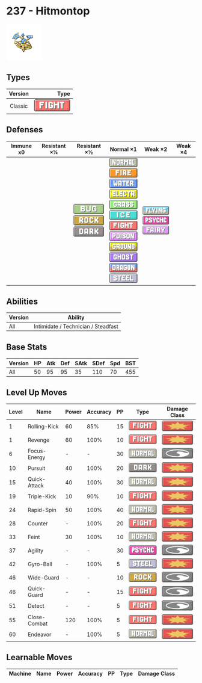 # 237 - Hitmontop

![hitmontop](../img/pokemon/237.png)

## Types

| Version | Type                                   |
| :-----: | -------------------------------------: |
| Classic | ![fighting](../img/types/fighting.png) |

## Defenses

| Immune x0 | Resistant ×¼ | Resistant ×½                                                                                       | Normal ×1                                                                                                                                                                                                                                                                                                                                                                                                                                                             | Weak ×2                                                                                                          | Weak ×4 |
| --------- | ------------ | -------------------------------------------------------------------------------------------------- | --------------------------------------------------------------------------------------------------------------------------------------------------------------------------------------------------------------------------------------------------------------------------------------------------------------------------------------------------------------------------------------------------------------------------------------------------------------------- | ---------------------------------------------------------------------------------------------------------------- | ------- |
|           |              | ![bug](../img/types/bug.png)<br/>![rock](../img/types/rock.png)<br/>![dark](../img/types/dark.png) | ![normal](../img/types/normal.png)<br/>![fire](../img/types/fire.png)<br/>![water](../img/types/water.png)<br/>![electric](../img/types/electric.png)<br/>![grass](../img/types/grass.png)<br/>![ice](../img/types/ice.png)<br/>![fighting](../img/types/fighting.png)<br/>![poison](../img/types/poison.png)<br/>![ground](../img/types/ground.png)<br/>![ghost](../img/types/ghost.png)<br/>![dragon](../img/types/dragon.png)<br/>![steel](../img/types/steel.png) | ![flying](../img/types/flying.png)<br/>![psychic](../img/types/psychic.png)<br/>![fairy](../img/types/fairy.png) |         |

## Abilities

| Version | Ability                             |
| ------- | ----------------------------------- |
| All     | Intimidate / Technician / Steadfast |

## Base Stats

| Version | HP | Atk | Def | SAtk | SDef | Spd | BST |
| ------- | -- | --- | --- | ---- | ---- | --- | --- |
| All     | 50 | 95  | 95  | 35   | 110  | 70  | 455 |

## Level Up Moves

| Level | Name         | Power | Accuracy | PP | Type                                   | Damage Class                           |
| ----- | ------------ | ----- | -------- | -- | -------------------------------------- | -------------------------------------- |
| 1     | Rolling-Kick | 60    | 85%      | 15 | ![fighting](../img/types/fighting.png) | ![physical](../img/types/physical.png) |
| 1     | Revenge      | 60    | 100%     | 10 | ![fighting](../img/types/fighting.png) | ![physical](../img/types/physical.png) |
| 6     | Focus-Energy | -     | -        | 30 | ![normal](../img/types/normal.png)     | ![status](../img/types/status.png)     |
| 10    | Pursuit      | 40    | 100%     | 20 | ![dark](../img/types/dark.png)         | ![physical](../img/types/physical.png) |
| 15    | Quick-Attack | 40    | 100%     | 30 | ![normal](../img/types/normal.png)     | ![physical](../img/types/physical.png) |
| 19    | Triple-Kick  | 10    | 90%      | 10 | ![fighting](../img/types/fighting.png) | ![physical](../img/types/physical.png) |
| 24    | Rapid-Spin   | 50    | 100%     | 40 | ![normal](../img/types/normal.png)     | ![physical](../img/types/physical.png) |
| 28    | Counter      | -     | 100%     | 20 | ![fighting](../img/types/fighting.png) | ![physical](../img/types/physical.png) |
| 33    | Feint        | 30    | 100%     | 10 | ![normal](../img/types/normal.png)     | ![physical](../img/types/physical.png) |
| 37    | Agility      | -     | -        | 30 | ![psychic](../img/types/psychic.png)   | ![status](../img/types/status.png)     |
| 42    | Gyro-Ball    | -     | 100%     | 5  | ![steel](../img/types/steel.png)       | ![physical](../img/types/physical.png) |
| 46    | Wide-Guard   | -     | -        | 10 | ![rock](../img/types/rock.png)         | ![status](../img/types/status.png)     |
| 46    | Quick-Guard  | -     | -        | 15 | ![fighting](../img/types/fighting.png) | ![status](../img/types/status.png)     |
| 51    | Detect       | -     | -        | 5  | ![fighting](../img/types/fighting.png) | ![status](../img/types/status.png)     |
| 55    | Close-Combat | 120   | 100%     | 5  | ![fighting](../img/types/fighting.png) | ![physical](../img/types/physical.png) |
| 60    | Endeavor     | -     | 100%     | 5  | ![normal](../img/types/normal.png)     | ![physical](../img/types/physical.png) |

## Learnable Moves

| Machine | Name | Power | Accuracy | PP | Type | Damage Class |
| ------- | ---- | ----- | -------- | -- | ---- | ------------ |